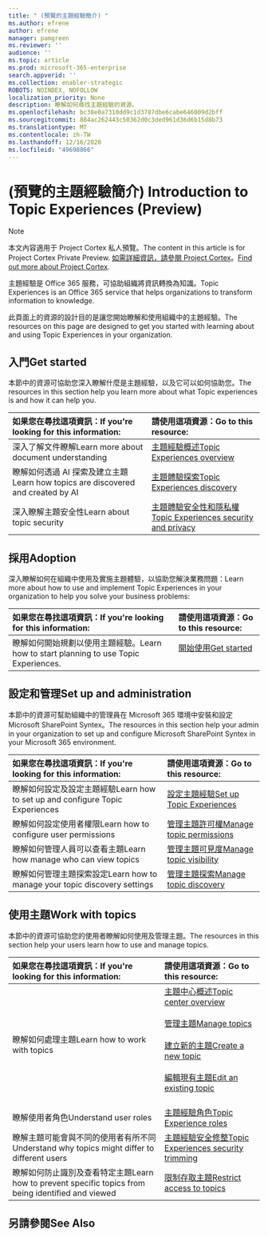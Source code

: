 ```yaml
---
title: " (預覽的主題經驗簡介) "
ms.author: efrene
author: efrene
manager: pamgreen
ms.reviewer: ''
audience: ''
ms.topic: article
ms.prod: microsoft-365-enterprise
search.appverid: ''
ms.collection: enabler-strategic
ROBOTS: NOINDEX, NOFOLLOW
localization_priority: None
description: 瞭解如何尋找主題經驗的資源。
ms.openlocfilehash: bc38e0a7310dd9c1d3787dbe6cabe646009d2bff
ms.sourcegitcommit: 884ac262443c50362d0c3ded961d36d6b15d8b73
ms.translationtype: MT
ms.contentlocale: zh-TW
ms.lasthandoff: 12/16/2020
ms.locfileid: "49698866"
---
```

# <a name="introduction-to-topic-experiences-preview"></a><span data-ttu-id="7bd6b-103"> (預覽的主題經驗簡介) </span><span class="sxs-lookup"><span data-stu-id="7bd6b-103">Introduction to Topic Experiences (Preview)</span></span>

> [!Note] 
> <span data-ttu-id="7bd6b-104">本文內容適用于 Project Cortex 私人預覽。</span><span class="sxs-lookup"><span data-stu-id="7bd6b-104">The content in this article is for Project Cortex Private Preview.</span></span> <span data-ttu-id="7bd6b-105">[如需詳細資訊，請參閱 Project Cortex](https://aka.ms/projectcortex)。</span><span class="sxs-lookup"><span data-stu-id="7bd6b-105">[Find out more about Project Cortex](https://aka.ms/projectcortex).</span></span>

<span data-ttu-id="7bd6b-106">主題經驗是 Office 365 服務，可協助組織將資訊轉換為知識。</span><span class="sxs-lookup"><span data-stu-id="7bd6b-106">Topic Experiences is an Office 365 service that helps organizations to transform information to knowledge.</span></span>

<span data-ttu-id="7bd6b-107">此頁面上的資源的設計目的是讓您開始瞭解和使用組織中的主題經驗。</span><span class="sxs-lookup"><span data-stu-id="7bd6b-107">The resources on this page are designed to get you started with learning about and using Topic Experiences in your organization.</span></span>

## <a name="get-started"></a><span data-ttu-id="7bd6b-108">入門</span><span class="sxs-lookup"><span data-stu-id="7bd6b-108">Get started</span></span>

<span data-ttu-id="7bd6b-109">本節中的資源可協助您深入瞭解什麼是主題經驗，以及它可以如何協助您。</span><span class="sxs-lookup"><span data-stu-id="7bd6b-109">The resources in this section help you learn more about what Topic experiences is and how it can help you.</span></span>

| <span data-ttu-id="7bd6b-110">如果您在尋找這項資訊：</span><span class="sxs-lookup"><span data-stu-id="7bd6b-110">If you're looking for this information:</span></span> | <span data-ttu-id="7bd6b-111">請使用這項資源：</span><span class="sxs-lookup"><span data-stu-id="7bd6b-111">Go to this resource:</span></span> |
|:-----|:-----|
|<span data-ttu-id="7bd6b-112">深入了解文件瞭解</span><span class="sxs-lookup"><span data-stu-id="7bd6b-112">Learn more about document understanding</span></span>|[<span data-ttu-id="7bd6b-113">主題經驗概述</span><span class="sxs-lookup"><span data-stu-id="7bd6b-113">Topic Experiences overview</span></span>](topic-experiences-overview.md)|
|<span data-ttu-id="7bd6b-114">瞭解如何透過 AI 探索及建立主題</span><span class="sxs-lookup"><span data-stu-id="7bd6b-114">Learn how topics are discovered and created by AI</span></span>|[<span data-ttu-id="7bd6b-115">主題體驗探索</span><span class="sxs-lookup"><span data-stu-id="7bd6b-115">Topic Experiences discovery</span></span>](topic-experiences-discovery.md)|
|<span data-ttu-id="7bd6b-116">深入瞭解主題安全性</span><span class="sxs-lookup"><span data-stu-id="7bd6b-116">Learn about topic security</span></span>|[<span data-ttu-id="7bd6b-117">主題體驗安全性和隱私權</span><span class="sxs-lookup"><span data-stu-id="7bd6b-117">Topic Experiences security and privacy</span></span>](topic-experiences-security-privacy.md)|


## <a name="adoption"></a><span data-ttu-id="7bd6b-118">採用</span><span class="sxs-lookup"><span data-stu-id="7bd6b-118">Adoption</span></span>

<span data-ttu-id="7bd6b-119">深入瞭解如何在組織中使用及實施主題體驗，以協助您解決業務問題：</span><span class="sxs-lookup"><span data-stu-id="7bd6b-119">Learn more about how to use and implement Topic Experiences in your organization to help you solve your business problems:</span></span> 

| <span data-ttu-id="7bd6b-120">如果您在尋找這項資訊：</span><span class="sxs-lookup"><span data-stu-id="7bd6b-120">If you're looking for this information:</span></span> | <span data-ttu-id="7bd6b-121">請使用這項資源：</span><span class="sxs-lookup"><span data-stu-id="7bd6b-121">Go to this resource:</span></span> |
|:-----|:-----|
|<span data-ttu-id="7bd6b-122">瞭解如何開始規劃以使用主題經驗。</span><span class="sxs-lookup"><span data-stu-id="7bd6b-122">Learn how to start planning to use Topic Experiences.</span></span> |[<span data-ttu-id="7bd6b-123">開始使用</span><span class="sxs-lookup"><span data-stu-id="7bd6b-123">Get started</span></span>](topics-adoption-getstarted.md)<br><br>|  

## <a name="set-up-and-administration"></a><span data-ttu-id="7bd6b-124">設定和管理</span><span class="sxs-lookup"><span data-stu-id="7bd6b-124">Set up and administration</span></span>

<span data-ttu-id="7bd6b-125">本節中的資源可幫助組織中的管理員在 Microsoft 365 環境中安裝和設定 Microsoft SharePoint Syntex。</span><span class="sxs-lookup"><span data-stu-id="7bd6b-125">The resources in this section help your admin in your organization to set up and configure Microsoft SharePoint Syntex in your Microsoft 365 environment.</span></span>

| <span data-ttu-id="7bd6b-126">如果您在尋找這項資訊：</span><span class="sxs-lookup"><span data-stu-id="7bd6b-126">If you're looking for this information:</span></span> | <span data-ttu-id="7bd6b-127">請使用這項資源：</span><span class="sxs-lookup"><span data-stu-id="7bd6b-127">Go to this resource:</span></span> |
|:-----|:-----|
|<span data-ttu-id="7bd6b-128">瞭解如何設定及設定主題經驗</span><span class="sxs-lookup"><span data-stu-id="7bd6b-128">Learn how to set up and configure Topic Experiences</span></span>|[<span data-ttu-id="7bd6b-129">設定主題經驗</span><span class="sxs-lookup"><span data-stu-id="7bd6b-129">Set up Topic Experiences</span></span>](set-up-topic-experiences.md)|
|<span data-ttu-id="7bd6b-130">瞭解如何設定使用者權限</span><span class="sxs-lookup"><span data-stu-id="7bd6b-130">Learn how to configure user permissions</span></span>|[<span data-ttu-id="7bd6b-131">管理主題許可權</span><span class="sxs-lookup"><span data-stu-id="7bd6b-131">Manage topic permissions</span></span>](topic-experiences-user-permissions.md)|
|<span data-ttu-id="7bd6b-132">瞭解如何管理人員可以查看主題</span><span class="sxs-lookup"><span data-stu-id="7bd6b-132">Learn how manage who can view topics</span></span>|[<span data-ttu-id="7bd6b-133">管理主題可見度</span><span class="sxs-lookup"><span data-stu-id="7bd6b-133">Manage topic visibility</span></span>](topic-experiences-knowledge-rules.md)|
|<span data-ttu-id="7bd6b-134">瞭解如何管理主題探索設定</span><span class="sxs-lookup"><span data-stu-id="7bd6b-134">Learn how to manage your topic discovery settings</span></span>|[<span data-ttu-id="7bd6b-135">管理主題探索</span><span class="sxs-lookup"><span data-stu-id="7bd6b-135">Manage topic discovery</span></span>](topic-experiences-discovery.md)|

## <a name="work-with-topics"></a><span data-ttu-id="7bd6b-136">使用主題</span><span class="sxs-lookup"><span data-stu-id="7bd6b-136">Work with topics</span></span>

<span data-ttu-id="7bd6b-137">本節中的資源可協助您的使用者瞭解如何使用及管理主題。</span><span class="sxs-lookup"><span data-stu-id="7bd6b-137">The resources in this section help your users learn how to use and manage topics.</span></span>

| <span data-ttu-id="7bd6b-138">如果您在尋找這項資訊：</span><span class="sxs-lookup"><span data-stu-id="7bd6b-138">If you're looking for this information:</span></span> | <span data-ttu-id="7bd6b-139">請使用這項資源：</span><span class="sxs-lookup"><span data-stu-id="7bd6b-139">Go to this resource:</span></span> |
|:-----|:-----|
|<span data-ttu-id="7bd6b-140">瞭解如何處理主題</span><span class="sxs-lookup"><span data-stu-id="7bd6b-140">Learn how to work with topics</span></span>|[<span data-ttu-id="7bd6b-141">主題中心概述</span><span class="sxs-lookup"><span data-stu-id="7bd6b-141">Topic center overview</span></span>](topic-center-overview.md)<br><br>[<span data-ttu-id="7bd6b-142">管理主題</span><span class="sxs-lookup"><span data-stu-id="7bd6b-142">Manage topics</span></span>](manage-topics.md)<br><br>[<span data-ttu-id="7bd6b-143">建立新的主題</span><span class="sxs-lookup"><span data-stu-id="7bd6b-143">Create a new topic</span></span>](create-a-topic.md)<br><br>[<span data-ttu-id="7bd6b-144">編輯現有主題</span><span class="sxs-lookup"><span data-stu-id="7bd6b-144">Edit an existing topic</span></span>](edit-a-topic.md)<br><br>|
|<span data-ttu-id="7bd6b-145">瞭解使用者角色</span><span class="sxs-lookup"><span data-stu-id="7bd6b-145">Understand user roles</span></span>|[<span data-ttu-id="7bd6b-146">主題經驗角色</span><span class="sxs-lookup"><span data-stu-id="7bd6b-146">Topic Experience roles</span></span>](topic-experiences-roles.md)|
|<span data-ttu-id="7bd6b-147">瞭解主題可能會與不同的使用者有所不同</span><span class="sxs-lookup"><span data-stu-id="7bd6b-147">Understand why topics might differ to different users</span></span>|[<span data-ttu-id="7bd6b-148">主題經驗安全修整</span><span class="sxs-lookup"><span data-stu-id="7bd6b-148">Topic Experiences security trimming</span></span>](topic-experiences-security-trimming.md)|
|<span data-ttu-id="7bd6b-149">瞭解如何防止識別及查看特定主題</span><span class="sxs-lookup"><span data-stu-id="7bd6b-149">Learn how to prevent specific topics from being identified and viewed</span></span>|[<span data-ttu-id="7bd6b-150">限制存取主題</span><span class="sxs-lookup"><span data-stu-id="7bd6b-150">Restrict access to topics</span></span>](restrict-access-to-topics.md)|



## <a name="see-also"></a><span data-ttu-id="7bd6b-151">另請參閱</span><span class="sxs-lookup"><span data-stu-id="7bd6b-151">See Also</span></span>
